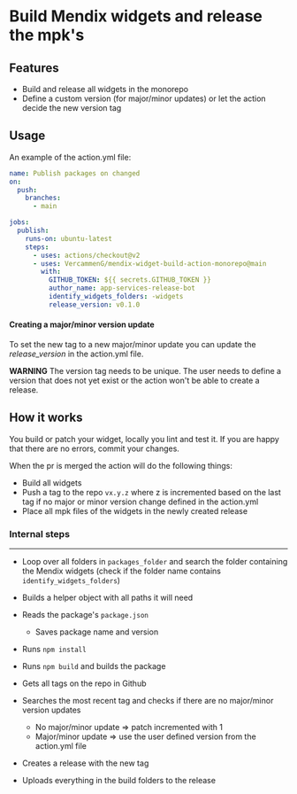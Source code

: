 # Build Mendix widgets and release the mpk's

## Features

- Build and release all widgets in the monorepo
- Define a custom version (for major/minor updates) or let the action decide the new version tag

## Usage

An example of the action.yml file:

```yml
name: Publish packages on changed
on:
  push:
    branches:
      - main

jobs:
  publish:
    runs-on: ubuntu-latest
    steps:
      - uses: actions/checkout@v2
      - uses: VercammenG/mendix-widget-build-action-monorepo@main
        with:
          GITHUB_TOKEN: ${{ secrets.GITHUB_TOKEN }}
          author_name: app-services-release-bot
          identify_widgets_folders: -widgets
          release_version: v0.1.0
```

#### Creating a major/minor version update

To set the new tag to a new major/minor update you can update the _release_version_ in the action.yml file.

**WARNING**
The version tag needs to be unique. The user needs to define a version that does not yet exist or the action won't be able to create a release.

## How it works

You build or patch your widget, locally you lint and test it. If you are happy that there are no errors, commit your changes.

When the pr is merged the action will do the following things:

- Build all widgets
- Push a tag to the repo `vx.y.z` where z is incremented based on the last tag if no major or minor version change defined in the action.yml
- Place all mpk files of the widgets in the newly created release

### Internal steps

---

- Loop over all folders in `packages_folder` and search the folder containing the Mendix widgets (check if the folder name contains `identify_widgets_folders`)

- Builds a helper object with all paths it will need

- Reads the package's `package.json`

  - Saves package name and version

- Runs `npm install`

- Runs `npm build` and builds the package

- Gets all tags on the repo in Github

- Searches the most recent tag and checks if there are no major/minor version updates

  - No major/minor update => patch incremented with 1
  - Major/minor update => use the user defined version from the action.yml file

- Creates a release with the new tag

- Uploads everything in the build folders to the release
